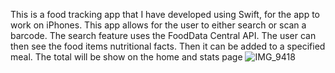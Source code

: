 This is a food tracking app that I have developed using Swift, for the app to work on iPhones. This app allows for the user to either search or scan a barcode. The search feature uses the FoodData Central API. The user can then see the food items nutritional facts. Then it can be added to a specified meal. The total will be show on the home and stats page
![IMG_9418](https://github.com/user-attachments/assets/75595648-0ba8-4416-befe-3db26c7c1b0b)
